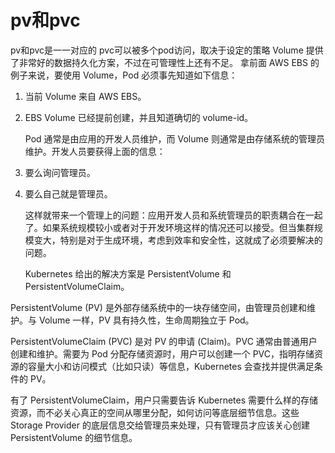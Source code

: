 # pv和pvc

pv和pvc是一一对应的 pvc可以被多个pod访问，取决于设定的策略 Volume 提供了非常好的数据持久化方案，不过在可管理性上还有不足。 拿前面 AWS EBS 的例子来说，要使用 Volume，Pod 必须事先知道如下信息：

1. 当前 Volume 来自 AWS EBS。
2. EBS Volume 已经提前创建，并且知道确切的 volume-id。

   Pod 通常是由应用的开发人员维护，而 Volume 则通常是由存储系统的管理员维护。开发人员要获得上面的信息：

3. 要么询问管理员。
4. 要么自己就是管理员。

   这样就带来一个管理上的问题：应用开发人员和系统管理员的职责耦合在一起了。如果系统规模较小或者对于开发环境这样的情况还可以接受。但当集群规模变大，特别是对于生成环境，考虑到效率和安全性，这就成了必须要解决的问题。

   Kubernetes 给出的解决方案是 PersistentVolume 和 PersistentVolumeClaim。

PersistentVolume \(PV\) 是外部存储系统中的一块存储空间，由管理员创建和维护。与 Volume 一样，PV 具有持久性，生命周期独立于 Pod。

PersistentVolumeClaim \(PVC\) 是对 PV 的申请 \(Claim\)。PVC 通常由普通用户创建和维护。需要为 Pod 分配存储资源时，用户可以创建一个 PVC，指明存储资源的容量大小和访问模式（比如只读）等信息，Kubernetes 会查找并提供满足条件的 PV。

有了 PersistentVolumeClaim，用户只需要告诉 Kubernetes 需要什么样的存储资源，而不必关心真正的空间从哪里分配，如何访问等底层细节信息。这些 Storage Provider 的底层信息交给管理员来处理，只有管理员才应该关心创建 PersistentVolume 的细节信息。

